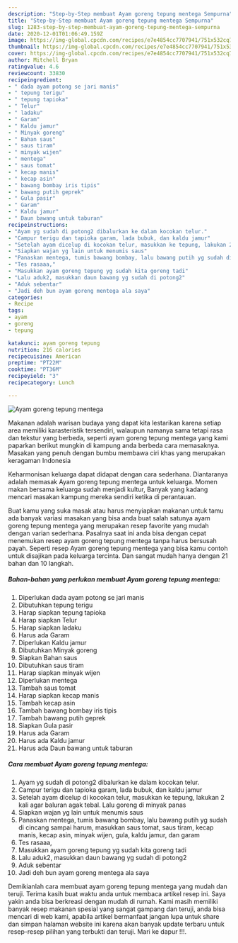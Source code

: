 ```yaml
---
description: "Step-by-Step membuat Ayam goreng tepung mentega Sempurna"
title: "Step-by-Step membuat Ayam goreng tepung mentega Sempurna"
slug: 1283-step-by-step-membuat-ayam-goreng-tepung-mentega-sempurna
date: 2020-12-01T01:06:49.159Z
image: https://img-global.cpcdn.com/recipes/e7e4854cc7707941/751x532cq70/ayam-goreng-tepung-mentega-foto-resep-utama.jpg
thumbnail: https://img-global.cpcdn.com/recipes/e7e4854cc7707941/751x532cq70/ayam-goreng-tepung-mentega-foto-resep-utama.jpg
cover: https://img-global.cpcdn.com/recipes/e7e4854cc7707941/751x532cq70/ayam-goreng-tepung-mentega-foto-resep-utama.jpg
author: Mitchell Bryan
ratingvalue: 4.6
reviewcount: 33830
recipeingredient:
- " dada ayam potong se jari manis"
- " tepung terigu"
- " tepung tapioka"
- " Telur"
- " ladaku"
- " Garam"
- " Kaldu jamur"
- " Minyak goreng"
- " Bahan saus"
- " saus tiram"
- " minyak wijen"
- " mentega"
- " saus tomat"
- " kecap manis"
- " kecap asin"
- " bawang bombay iris tipis"
- " bawang putih geprek"
- " Gula pasir"
- " Garam"
- " Kaldu jamur"
- " Daun bawang untuk taburan"
recipeinstructions:
- "Ayam yg sudah di potong2 dibalurkan ke dalam kocokan telur."
- "Campur terigu dan tapioka garam, lada bubuk, dan kaldu jamur"
- "Setelah ayam dicelup di kocokan telur, masukkan ke tepung, lakukan 2 kali agar baluran agak tebal. Lalu goreng di minyak panas"
- "Siapkan wajan yg lain untuk menumis saus"
- "Panaskan mentega, tumis bawang bombay, lalu bawang putih yg sudah di cincang sampai harum, masukkan saus tomat, saus tiram, kecap manis, kecap asin, minyak wijen, gula, kaldu jamur, dan garam"
- "Tes rasaaa,"
- "Masukkan ayam goreng tepung yg sudah kita goreng tadi"
- "Lalu aduk2, masukkan daun bawang yg sudah di potong2"
- "Aduk sebentar"
- "Jadi deh bun ayam goreng mentega ala saya"
categories:
- Recipe
tags:
- ayam
- goreng
- tepung

katakunci: ayam goreng tepung 
nutrition: 216 calories
recipecuisine: American
preptime: "PT22M"
cooktime: "PT36M"
recipeyield: "3"
recipecategory: Lunch

---
```



![Ayam goreng tepung mentega](https://img-global.cpcdn.com/recipes/e7e4854cc7707941/751x532cq70/ayam-goreng-tepung-mentega-foto-resep-utama.jpg)

Makanan adalah warisan budaya yang dapat kita lestarikan karena setiap area memiliki karasteristik tersendiri, walaupun namanya sama tetapi rasa dan tekstur yang berbeda, seperti ayam goreng tepung mentega yang kami paparkan berikut mungkin di kampung anda berbeda cara memasaknya. Masakan yang penuh dengan bumbu membawa ciri khas yang merupakan keragaman Indonesia



Keharmonisan keluarga dapat didapat dengan cara sederhana. Diantaranya adalah memasak Ayam goreng tepung mentega untuk keluarga. Momen makan bersama keluarga sudah menjadi kultur, Banyak yang kadang mencari masakan kampung mereka sendiri ketika di perantauan.

Buat kamu yang suka masak atau harus menyiapkan makanan untuk tamu ada banyak variasi masakan yang bisa anda buat salah satunya ayam goreng tepung mentega yang merupakan resep favorite yang mudah dengan varian sederhana. Pasalnya saat ini anda bisa dengan cepat menemukan resep ayam goreng tepung mentega tanpa harus bersusah payah.
Seperti resep Ayam goreng tepung mentega yang bisa kamu contoh untuk disajikan pada keluarga tercinta. Dan sangat mudah hanya dengan 21 bahan dan 10 langkah.


<!--inarticleads1-->

##### Bahan-bahan yang perlukan membuat Ayam goreng tepung mentega:

1. Diperlukan  dada ayam potong se jari manis
1. Dibutuhkan  tepung terigu
1. Harap siapkan  tepung tapioka
1. Harap siapkan  Telur
1. Harap siapkan  ladaku
1. Harus ada  Garam
1. Diperlukan  Kaldu jamur
1. Dibutuhkan  Minyak goreng
1. Siapkan  Bahan saus
1. Dibutuhkan  saus tiram
1. Harap siapkan  minyak wijen
1. Diperlukan  mentega
1. Tambah  saus tomat
1. Harap siapkan  kecap manis
1. Tambah  kecap asin
1. Tambah  bawang bombay iris tipis
1. Tambah  bawang putih geprek
1. Siapkan  Gula pasir
1. Harus ada  Garam
1. Harus ada  Kaldu jamur
1. Harus ada  Daun bawang untuk taburan




<!--inarticleads2-->

##### Cara membuat  Ayam goreng tepung mentega:

1. Ayam yg sudah di potong2 dibalurkan ke dalam kocokan telur.
1. Campur terigu dan tapioka garam, lada bubuk, dan kaldu jamur
1. Setelah ayam dicelup di kocokan telur, masukkan ke tepung, lakukan 2 kali agar baluran agak tebal. Lalu goreng di minyak panas
1. Siapkan wajan yg lain untuk menumis saus
1. Panaskan mentega, tumis bawang bombay, lalu bawang putih yg sudah di cincang sampai harum, masukkan saus tomat, saus tiram, kecap manis, kecap asin, minyak wijen, gula, kaldu jamur, dan garam
1. Tes rasaaa,
1. Masukkan ayam goreng tepung yg sudah kita goreng tadi
1. Lalu aduk2, masukkan daun bawang yg sudah di potong2
1. Aduk sebentar
1. Jadi deh bun ayam goreng mentega ala saya




Demikianlah cara membuat ayam goreng tepung mentega yang mudah dan teruji. Terima kasih buat waktu anda untuk membaca artikel resep ini. Saya yakin anda bisa berkreasi dengan mudah di rumah. Kami masih memiliki banyak resep makanan spesial yang sangat gampang dan teruji, anda bisa mencari di web kami, apabila artikel bermanfaat jangan lupa untuk share dan simpan halaman website ini karena akan banyak update terbaru untuk resep-resep pilihan yang terbukti dan teruji. Mari ke dapur !!!. 
